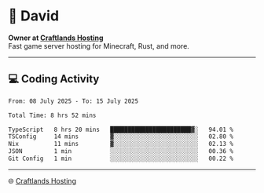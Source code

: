 # 👋 David

**Owner at [Craftlands Hosting](https://craftlands.host)**  
Fast game server hosting for Minecraft, Rust, and more.

---

## 💻 Coding Activity

<!--START_SECTION:waka-->

```txt
From: 08 July 2025 - To: 15 July 2025

Total Time: 8 hrs 52 mins

TypeScript   8 hrs 20 mins   ███████████████████████▓░   94.01 %
TSConfig     14 mins         ▓░░░░░░░░░░░░░░░░░░░░░░░░   02.80 %
Nix          11 mins         ▓░░░░░░░░░░░░░░░░░░░░░░░░   02.13 %
JSON         1 min           ░░░░░░░░░░░░░░░░░░░░░░░░░   00.36 %
Git Config   1 min           ░░░░░░░░░░░░░░░░░░░░░░░░░   00.22 %
```

<!--END_SECTION:waka-->

---

🌐 [Craftlands Hosting](https://craftlands.host)  
